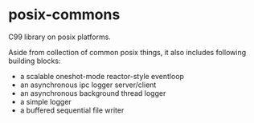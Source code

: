 # posix-commons

C99 library on posix platforms.

Aside from collection of common posix things, it also includes following building blocks:
- a scalable oneshot-mode reactor-style eventloop
- an asynchronous ipc logger server/client
- an asynchronous background thread logger
- a simple logger
- a buffered sequential file writer 

